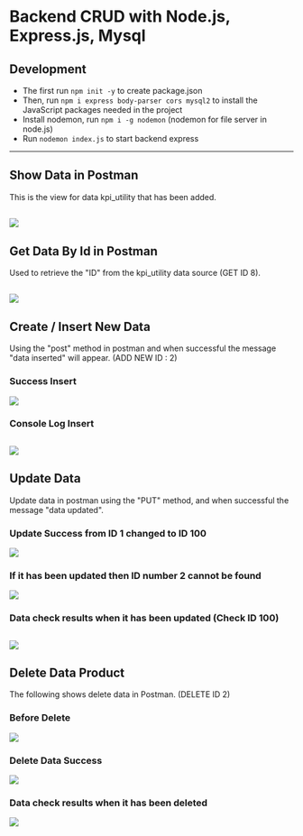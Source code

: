 # Backend CRUD with Node.js, Express.js, Mysql

## Development 
- The first run `npm init -y` to create package.json
- Then, run `npm i express body-parser cors mysql2` to install the JavaScript packages needed in the project
- Install nodemon, run `npm i -g nodemon` (nodemon for file server in node.js)
- Run `nodemon index.js` to start backend express

----
## Show Data in Postman
This is the view for data kpi_utility that has been added.

![](img/Read.jpeg)
<br>
----

## Get Data By Id in Postman 
Used to retrieve the "ID" from the kpi_utility data source (GET ID 8).

![](img/Get-ID.jpeg)
<br>
----

## Create / Insert New Data
Using the "post" method in postman and when successful the message "data inserted" will appear. (ADD NEW ID : 2)

### Success Insert
![](img/Insert.jpeg)
### Console Log Insert
![](img/console-log-insert.jpeg)
<br>
----

## Update Data 
Update data in postman using the "PUT" method, and when successful the message "data updated".

### Update Success from ID 1 changed to ID 100
![](img/update-data.jpeg)
### If it has been updated then ID number 2 cannot be found
![](img/after-update.jpeg)
### Data check results when it has been updated (Check ID 100)
![](img/after-update-2.jpeg)
<br>
---
## Delete Data Product
The following shows delete data in Postman. (DELETE ID 2)

### Before Delete 
![](img/before-delete.jpeg)
### Delete Data Success
![](img/delete-data.jpeg)
### Data check results when it has been deleted
![](img/after-delete.jpeg)
